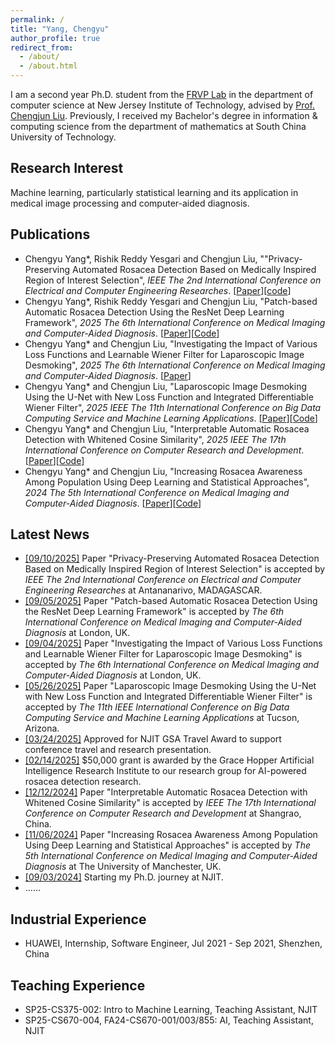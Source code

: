 ```yaml
---
permalink: /
title: "Yang, Chengyu"
author_profile: true
redirect_from: 
  - /about/
  - /about.html
---
```

I am a second year Ph.D. student from the [FRVP Lab](https://frvp.njit.edu/index.html) in the department of computer science at New Jersey Institute of Technology, advised by [Prof. Chengjun Liu](https://web.njit.edu/~cliu/). Previously, I received my Bachelor's degree in information & computing science from the department of mathematics at South China University of Technology. 

Research Interest
------
Machine learning, particularly statistical learning and its application in medical image processing and computer-aided diagnosis.


Publications
------
- Chengyu Yang*, Rishik Reddy Yesgari and Chengjun Liu, ""Privacy-Preserving Automated Rosacea Detection Based on Medically Inspired Region of Interest  Selection", <em>IEEE The 2nd International Conference on Electrical and Computer Engineering Researches</em>. [[Paper](https://arxiv.org/pdf/2509.09844)][[code](https://github.com/Rishik15/PrivacyPreservingRosaceaDetection)]
- Chengyu Yang*, Rishik Reddy Yesgari and Chengjun Liu, "Patch-based Automatic Rosacea Detection Using the ResNet Deep Learning Framework", <em>2025 The 6th International Conference on Medical Imaging and Computer-Aided Diagnosis</em>. [[Paper](https://arxiv.org/pdf/2509.09841)][[Code](https://github.com/Rishik15/PatchBasedRosaceaDetection)]
- Chengyu Yang* and Chengjun Liu, "Investigating the Impact of Various Loss Functions and Learnable Wiener Filter for Laparoscopic Image Desmoking", <em>2025 The 6th International Conference on Medical Imaging and Computer-Aided Diagnosis</em>. [[Paper](https://arxiv.org/pdf/2509.09849)]
- Chengyu Yang* and Chengjun Liu, "Laparoscopic Image Desmoking Using the U-Net with New Loss Function and Integrated Differentiable Wiener Filter", <em>2025 IEEE The 11th International Conference on Big Data Computing Service and Machine Learning Applications</em>. [[Paper](https://arxiv.org/pdf/2505.21634)][[Code](https://github.com/chengyuyang-njit/ImageDesmoke)]
- Chengyu Yang* and Chengjun Liu, "Interpretable Automatic Rosacea Detection with Whitened Cosine Similarity", <em>2025 IEEE The 17th International Conference on Computer Research and Development</em>.[[Paper](https://ieeexplore.ieee.org/document/10962992)][[Code](https://github.com/chengyuyang-njit/ICCRD-2025)]
- Chengyu Yang* and Chengjun Liu, "Increasing Rosacea Awareness Among Population Using Deep Learning and Statistical Approaches", <em>2024 The 5th International Conference on Medical Imaging and Computer-Aided Diagnosis</em>.
[[Paper](https://link.springer.com/content/pdf/10.1007/978-981-96-3863-5_11.pdf)][[Code](https://github.com/chengyuyang-njit/rosacea_detection)]

Latest News
------
- <u>[09/10/2025]</u> Paper "Privacy-Preserving Automated Rosacea Detection Based on Medically Inspired Region of Interest Selection" is accepted by <em>IEEE The 2nd International Conference on Electrical and Computer Engineering Researches</em> at Antananarivo, MADAGASCAR.
- <u>[09/05/2025]</u> Paper "Patch-based Automatic Rosacea Detection Using the ResNet Deep Learning Framework" is accepted by <em>The 6th International Conference on Medical Imaging and Computer-Aided Diagnosis</em> at London, UK.
- <u>[09/04/2025]</u> Paper "Investigating the Impact of Various Loss Functions and Learnable Wiener Filter for Laparoscopic Image Desmoking" is accepted by <em>The 6th International Conference on Medical Imaging and Computer-Aided Diagnosis</em> at London, UK.
- <u>[05/26/2025]</u> Paper "Laparoscopic Image Desmoking Using the U-Net with New Loss Function and Integrated Differentiable Wiener Filter" is accepted by <em>The 11th IEEE International Conference on Big Data Computing Service and Machine Learning Applications</em> at Tucson, Arizona.
- <u>[03/24/2025]</u> Approved for NJIT GSA Travel Award to support conference travel and research presentation.
- <u>[02/14/2025]</u> $50,000 grant is awarded by the Grace Hopper Artificial Intelligence Research Institute to our research group for AI-powered rosacea detection research.
- <u>[12/12/2024]</u> Paper "Interpretable Automatic Rosacea Detection with Whitened Cosine Similarity" is accepted by <em>IEEE The 17th International Conference on Computer Research and Development</em> at Shangrao, China.
- <u>[11/06/2024]</u> Paper "Increasing Rosacea Awareness Among Population Using Deep Learning and Statistical Approaches" is accepted by <em>The 5th International Conference on Medical Imaging and Computer-Aided Diagnosis</em> at The University of Manchester, UK.
- <u>[09/03/2024]</u> Starting my Ph.D. journey at NJIT.
- ......


Industrial Experience
------
-  HUAWEI, Internship, Software Engineer, Jul 2021 - Sep 2021, Shenzhen, China


Teaching Experience
------
- SP25-CS375-002: Intro to Machine Learning, Teaching Assistant, NJIT
- SP25-CS670-004, FA24-CS670-001/003/855: AI, Teaching Assistant, NJIT
<!--- SP24-CSCI301: Software Development, Teaching Assistant, William & Mary- FA23-CSCI243, SP23-CSCI243: Discrete Structures, Teaching Assistant, William & Mary- FA22-CSCI340: Algorithms, Teaching Assistant, William & Mary-->

